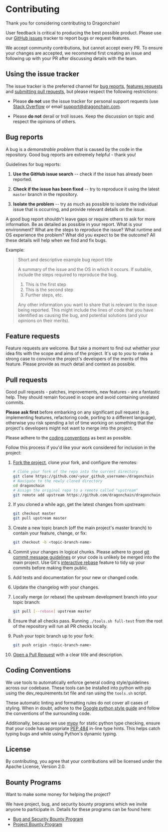 # Contributing

Thank you for considering contributing to Dragonchain!

User feedback is critical to producing the best possible product.
Please use our
[GitHub issues](https://github.com/dragonchain/dragonchain/issues) tracker
to report bugs or request features.

We accept community contributions, but cannot accept every PR. To ensure your
changes are accepted, we recommend first creating an issue and following up
with your PR after discussing details with the team.

## Using the issue tracker

The issue tracker is the preferred channel for [bug reports](#bug-reports),
[features requests](#feature-requests) and
[submitting pull requests](#pull-requests),
but please respect the following restrictions:

- Please **do not** use the issue tracker for personal support requests (use
  [Stack Overflow](https://stackoverflow.com) or email
  support@dragonchain.com.

- Please **do not** derail or troll issues. Keep the discussion on topic and
  respect the opinions of others.

## Bug reports

A bug is a _demonstrable problem_ that is caused by the code in the repository.
Good bug reports are extremely helpful - thank you!

Guidelines for bug reports:

1. **Use the GitHub issue search** -- check if the issue has already been
   reported.

1. **Check if the issue has been fixed** -- try to reproduce it using the
   latest `master` branch in the repository.

1. **Isolate the problem** -- try as much as possible to isolate the individual
   issue that is occurring, and provide relevant details on the issue.

A good bug report shouldn't leave gaps or require others to ask for more
information. Be as detailed as possible in your report. What is your
environment? What are the steps to reproduce the issue? What runtime and OS
experience the problem? What did you expect to be the outcome? All these
details will help when we find and fix bugs.

Example:

> Short and descriptive example bug report title
>
> A summary of the issue and the OS in which it occurs. If
> suitable, include the steps required to reproduce the bug.
>
> 1. This is the first step
> 1. This is the second step
> 1. Further steps, etc.
>
> Any other information you want to share that is relevant to the issue being
> reported. This might include the lines of code that you have identified as
> causing the bug, and potential solutions (and your opinions on their
> merits).

## Feature requests

Feature requests are welcome. But take a moment to find out whether your idea
fits with the scope and aims of the project. It's up to _you_ to make a strong
case to convince the project's developers of the merits of this feature. Please
provide as much detail and context as possible.

## Pull requests

Good pull requests - patches, improvements, new features - are a fantastic
help. They should remain focused in scope and avoid containing unrelated
commits.

**Please ask first** before embarking on any significant pull request (e.g.
implementing features, refactoring code, porting to a different language),
otherwise you risk spending a lot of time working on something that the
project's developers might not want to merge into the project.

Please adhere to the [coding conventions](#coding-conventions) as best as
possible.

Follow this process if you'd like your work considered for inclusion in the
project:

1. [Fork the project](https://github.com/dragonchain/dragonchain/fork),
   clone your fork, and configure the remotes:

   ```sh
   # Clone your fork of the repo into the current directory
   git clone https://github.com/<your_github_username>/dragonchain
   # Navigate to the newly cloned directory
   cd dragonchain
   # Assign the original repo to a remote called "upstream"
   git remote add upstream https://github.com/dragonchain/dragonchain
   ```

1. If you cloned a while ago, get the latest changes from upstream:

   ```sh
   git checkout master
   git pull upstream master
   ```

1. Create a new topic branch (off the main project's master branch) to
   contain your feature, change, or fix:

   ```sh
   git checkout -b <topic-branch-name>
   ```

1. Commit your changes in logical chunks. Please adhere to good
   [git commit message guidelines](http://tbaggery.com/2008/04/19/a-note-about-git-commit-messages.html)
   or your code is unlikely be merged into the main project. Use Git's
   [interactive rebase](https://help.github.com/articles/interactive-rebase)
   feature to tidy up your commits before making them public.

1. Add tests and documentation for your new or changed code.

1. Update the changelog with your changes.

1. Locally merge (or rebase) the upstream development branch into your topic
   branch:

   ```sh
   git pull [--rebase] upstream master
   ```

1. Ensure that all checks pass. Running `./tools.sh full-test` from the
   root of the repository will run all PR checks locally.

1. Push your topic branch up to your fork:

   ```sh
   git push origin <topic-branch-name>
   ```

1. [Open a Pull Request](https://help.github.com/articles/using-pull-requests/)
   with a clear title and description.

## Coding Conventions

We use tools to automatically enforce general coding style/guidelines
across our codebase. These tools can be installed into python with pip using
the dev_requirements.txt file and ran using the `tools.sh` script.

These automatic linting and formatting rules do not cover all cases of styling.
When in doubt, adhere to the
[Google python style guide](https://google.github.io/styleguide/pyguide.html)
and follow the conventions of the surrounding code.

Additionally, because we use [mypy](http://mypy-lang.org/) for static python
type checking, ensure that your code has appropriate
[PEP 484](https://www.python.org/dev/peps/pep-0484/)
in-line type hints. This helps catch typing bugs and while using Python's
dynamic typing.

## License

By contributing, you agree that your contributions will be licensed under the
Apache License, Version 2.0.

## Bounty Programs

Want to make some money for helping the project?

We have project, bug, and security bounty programs which we invite anyone to
participate in. Details for these programs can be found here:

- [Bug and Security Bounty Program](https://dragonchain.com/bug-and-security-bounty)
- [Project Bounty Program](https://dragonchain.com/strategic-projects-bounty)
